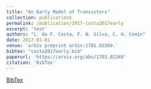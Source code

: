 ```yaml
---
title: "An Early Model of Transistors"
collection: publications
permalink: /publication/2017-costa2017early
excerpt: 'test'
authors: "L. da F. Costa, F. N. Silva, C. H. Comin"
date: 2017-01-01
venue: 'arXiv preprint arXiv:1701.02269.'
bibtex: "costa2017early.bib"
paperurl: 'https://arxiv.org/abs/1701.02269'
citation: 'BibTex'
---
```

[BibTex](//files/bibtex/costa2017early.bib')
